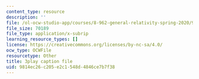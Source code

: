 ```yaml
---
content_type: resource
description: ''
file: /ol-ocw-studio-app/courses/8-962-general-relativity-spring-2020/9814ec26c205e2c1548d4846ce7b7f38_K1vpc9YwlQI.srt
file_size: 70189
file_type: application/x-subrip
learning_resource_types: []
license: https://creativecommons.org/licenses/by-nc-sa/4.0/
ocw_type: OCWFile
resourcetype: Other
title: 3play caption file
uid: 9814ec26-c205-e2c1-548d-4846ce7b7f38
---
```

